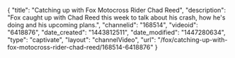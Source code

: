 {
    "title": "Catching up with Fox Motocross Rider Chad Reed",
    "description": "Fox caught up with Chad Reed this week to talk about his crash, how he's doing and his upcoming plans.",
    "channelid": "168514",
    "videoid": "6418876",
    "date_created": "1443812511",
    "date_modified": "1447280634",
    "type": "captivate",
    "layout": "channelVideo",
    "url": "\/fox\/catching-up-with-fox-motocross-rider-chad-reed\/168514-6418876"
}